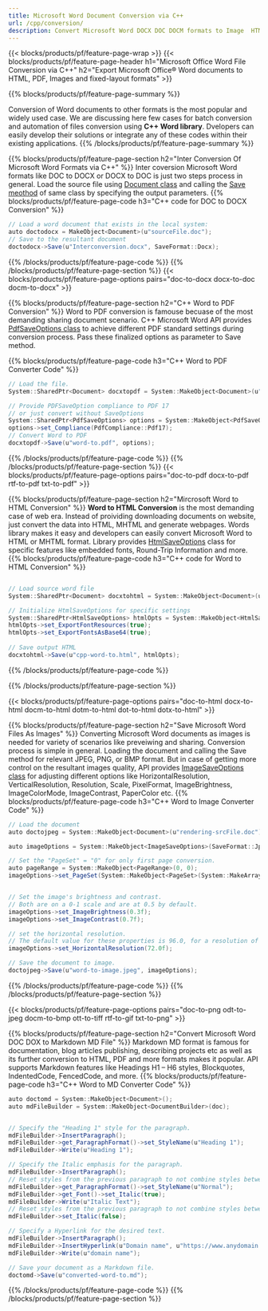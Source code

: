 ```yaml
---
title: Microsoft Word Document Conversion via C++ 
url: /cpp/conversion/
description: Convert Microsoft Word DOCX DOC DOCM formats to Image  HTML PDF and many other formats with just few lines of C++ code.
---
```


{{< blocks/products/pf/feature-page-wrap >}}
{{< blocks/products/pf/feature-page-header h1="Microsoft Office Word File Conversion via C++" h2="Export Microsoft Office® Word documents to HTML, PDF, Images and fixed-layout formats" >}}

{{% blocks/products/pf/feature-page-summary %}}

Conversion of Word documents to other formats is the most popular and widely used case. We are discussing here few cases for batch conversion and automation of files conversion using **C++ Word library**. Dvelopers can easily develop their solutions or integrate any of these codes within their existing applications.
{{% /blocks/products/pf/feature-page-summary  %}}

{{% blocks/products/pf/feature-page-section  h2="Inter Conversion Of Microsoft Word Formats via C++" %}}
Inter coversion Microsoft Word formats like DOC to DOCX or DOCX to DOC is just two steps process in general. Load the source file using [Document class](https://apireference.aspose.com/words/cpp/class/aspose.words.document) and calling the [Save meothod](https://apireference.aspose.com/words/cpp/class/aspose.words.saving.save_output_parameters/) of same class by specifying the output parameters. 
{{% blocks/products/pf/feature-page-code h3="C++ code for DOC to DOCX Conversion" %}}

```cs
// Load a word document that exists in the local system:
auto doctodocx = MakeObject<Document>(u"sourceFile.doc");
// Save to the resultant document
doctodocx->Save(u"Interconversion.docx", SaveFormat::Docx);   
```
{{% /blocks/products/pf/feature-page-code  %}}
{{% /blocks/products/pf/feature-page-section %}}
{{< blocks/products/pf/feature-page-options pairs="doc-to-docx docx-to-doc docm-to-docx" >}}


{{% blocks/products/pf/feature-page-section  h2="C++ Word to PDF Conversion" %}}
Word to PDF conversion is famouse becuase of the most demanding sharing document scenario. C++ Microsoft Word API provides [PdfSaveOptions class](https://apireference.aspose.com/words/cpp/class/aspose.words.saving.pdf_save_options/) to achieve different PDF standard settings during conversion process. Pass these finalized options as parameter to Save method.

{{% blocks/products/pf/feature-page-code h3="C++ Word to PDF Converter Code" %}}

```cs
// Load the file.
System::SharedPtr<Document> docxtopdf = System::MakeObject<Document>(u"srcFile.docx");

// Provide PDFSaveOption compliance to PDF 17
// or just convert without SaveOptions
System::SharedPtr<PdfSaveOptions> options = System::MakeObject<PdfSaveOptions>();
options->set_Compliance(PdfCompliance::Pdf17);
// Convert Word to PDF
docxtopdf->Save(u"word-to.pdf", options);

```
{{% /blocks/products/pf/feature-page-code  %}}
{{% /blocks/products/pf/feature-page-section %}}
{{< blocks/products/pf/feature-page-options pairs="doc-to-pdf docx-to-pdf rtf-to-pdf txt-to-pdf" >}}


{{% blocks/products/pf/feature-page-section  h2="Mircrosoft Word to HTML Conversion" %}}
**Word to HTML Conversion** is the most demanding case of web era. Instead of proividing downloading documents on website, just convert the data into HTML, MHTML and generate webpages. Words library makes it easy and developers can easily convert Microsoft Word to HTML or MHTML format. Library provides [HtmlSaveOptions](https://apireference.aspose.com/words/cpp/class/aspose.words.saving.html_save_options) class for specific features like embedded fonts, Round-Trip Information and more. 
{{% blocks/products/pf/feature-page-code h3="C++ code for Word to HTML Conversion" %}}

```cs

// Load source word file
System::SharedPtr<Document> docxtohtml = System::MakeObject<Document>(u"srcFile.docx");

// Initialize HtmlSaveOptions for specific settings
System::SharedPtr<HtmlSaveOptions> htmlOpts = System::MakeObject<HtmlSaveOptions>();
htmlOpts->set_ExportFontResources(true);
htmlOpts->set_ExportFontsAsBase64(true);
        
// Save output HTML
docxtohtml->Save(u"cpp-word-to.html", htmlOpts);

```
{{% /blocks/products/pf/feature-page-code %}}

{{% /blocks/products/pf/feature-page-section %}}

{{< blocks/products/pf/feature-page-options pairs="doc-to-html docx-to-html docm-to-html dotm-to-html dot-to-html dotx-to-html" >}}

{{% blocks/products/pf/feature-page-section  h2="Save Microsoft Word Files As Images" %}}
Converting Microsoft Word documents as images is needed for variety of scenarios like preveiwing and sharing. Conversion process is simple in general. Loading the document and calling the Save method for relevant JPEG, PNG, or BMP format. But in case of getting more control on the resultant images quality, API provides [ ImageSaveOptions class](https://apireference.aspose.com/words/cpp/class/aspose.words.saving.image_save_options/) for adjusting different options like  HorizontalResolution, VerticalResolution, Resolution, Scale, PixelFormat, ImageBrightness, ImageColorMode, ImageContrast, PaperColor etc.
{{% blocks/products/pf/feature-page-code h3="C++ Word to Image Converter Code" %}}
```cs
// Load the document
auto doctojpeg = System::MakeObject<Document>(u"rendering-srcFile.doc");

auto imageOptions = System::MakeObject<ImageSaveOptions>(SaveFormat::Jpeg);

// Set the "PageSet" = "0" for only first page conversion.
auto pageRange = System::MakeObject<PageRange>(0, 0);
imageOptions->set_PageSet(System::MakeObject<PageSet>(System::MakeArray<System::SharedPtr<PageRange>>({ pageRange })));


// Set the image's brightness and contrast.
// Both are on a 0-1 scale and are at 0.5 by default.
imageOptions->set_ImageBrightness(0.3f);
imageOptions->set_ImageContrast(0.7f);

// set the horizontal resolution.
// The default value for these properties is 96.0, for a resolution of 96dpi.
imageOptions->set_HorizontalResolution(72.0f);

// Save the document to image.
doctojpeg->Save(u"word-to-image.jpeg", imageOptions);
```
{{% /blocks/products/pf/feature-page-code %}}
{{% /blocks/products/pf/feature-page-section %}}

{{< blocks/products/pf/feature-page-options pairs="doc-to-png odt-to-jpeg docm-to-bmp ott-to-tiff rtf-to-gif txt-to-png" >}}

{{% blocks/products/pf/feature-page-section  h2="Convert Microsoft Word DOC DOX to Markdown MD File" %}}
Markdown MD format is famous for documentation, blog articles publishing, describing projects etc as well as its further conversion to HTML, PDF and more formats makes it popular. API supports  Markdown features like Headings H1 – H6 styles, Blockquotes, IndentedCode, FencedCode, and more.
{{% blocks/products/pf/feature-page-code h3="C++ Word to MD Converter Code" %}}
```cs
auto doctomd = System::MakeObject<Document>();
auto mdFileBuilder = System::MakeObject<DocumentBuilder>(doc);


// Specify the "Heading 1" style for the paragraph.
mdFileBuilder->InsertParagraph();
mdFileBuilder->get_ParagraphFormat()->set_StyleName(u"Heading 1");
mdFileBuilder->Write(u"Heading 1");

// Specify the Italic emphasis for the paragraph.
mdFileBuilder->InsertParagraph();
// Reset styles from the previous paragraph to not combine styles between paragraphs.
mdFileBuilder->get_ParagraphFormat()->set_StyleName(u"Normal");
mdFileBuilder->get_Font()->set_Italic(true);
mdFileBuilder->Write(u"Italic Text");
// Reset styles from the previous paragraph to not combine styles between paragraphs.
mdFileBuilder->set_Italic(false);

// Specify a Hyperlink for the desired text.
mdFileBuilder->InsertParagraph();
mdFileBuilder->InsertHyperlink(u"Domain name", u"https://www.anydomain.com", false);
mdFileBuilder->Write(u"domain name");

// Save your document as a Markdown file.
doctomd->Save(u"converted-word-to.md");
```
{{% /blocks/products/pf/feature-page-code %}}
{{% /blocks/products/pf/feature-page-section %}}
